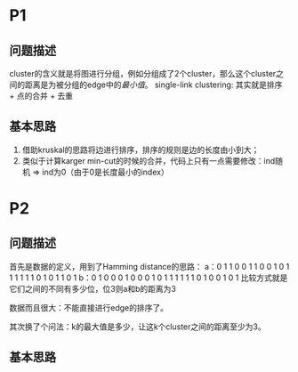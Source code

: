 # P1
## 问题描述
cluster的含义就是将图进行分组，例如分组成了2个cluster，那么这个cluster之间的距离是为被分组的edge中的*最小值*。
single-link clustering: 其实就是排序 + 点的合并 + 去重
## 基本思路
1. 借助kruskal的思路将边进行排序，排序的规则是边的长度由小到大；
2. 类似于计算karger min-cut的时候的合并，代码上只有一点需要修改：ind随机 => ind为0（由于0是长度最小的index）

# P2
## 问题描述
首先是数据的定义，用到了Hamming distance的思路：
a：0 1 1 0 0 1 1 0 0 1 0 1 1 1 1 1 1 0 1 0 1 1 0 1
b：0 1 0 0 0 1 0 0 0 1 0 1 1 1 1 1 1 0 1 0 0 1 0 1
比较方式就是它们之间的不同有多少位，位3则a和b的距离为3

数据而且很大：不能直接进行edge的排序了。

其次换了个问法：k的最大值是多少，让这k个cluster之间的距离至少为3。

## 基本思路



